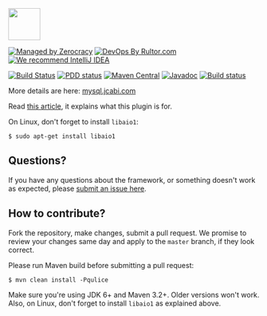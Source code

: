 <img src="http://img.jcabi.com/logo-square.png" width="64px" height="64px" />

[![Managed by Zerocracy](http://www.0crat.com/badge/C3RUBL5H9.svg)](http://www.0crat.com/p/C3RUBL5H9)
[![DevOps By Rultor.com](http://www.rultor.com/b/jcabi/jcabi-mysql-maven-plugin)](http://www.rultor.com/p/jcabi/jcabi-mysql-maven-plugin)
[![We recommend IntelliJ IDEA](http://img.teamed.io/intellij-idea-recommend.svg)](https://www.jetbrains.com/idea/)

[![Build Status](https://travis-ci.org/jcabi/jcabi-mysql-maven-plugin.svg?branch=master)](https://travis-ci.org/jcabi/jcabi-mysql-maven-plugin)
[![PDD status](http://www.0pdd.com/svg?name=jcabi/jcabi-mysql-maven-plugin)](http://www.0pdd.com/p?name=jcabi/jcabi-mysql-maven-plugin)
[![Maven Central](https://maven-badges.herokuapp.com/maven-central/com.jcabi/jcabi-mysql-maven-plugin/badge.svg)](https://maven-badges.herokuapp.com/maven-central/com.jcabi/jcabi-mysql-maven-plugin)
[![Javadoc](https://javadoc.io/badge/com.jcabi/jcabi-mysql-maven-plugin.svg)](http://www.javadoc.io/doc/com.jcabi/jcabi-mysql-maven-plugin)
[![Build status](https://ci.appveyor.com/api/projects/status/3axyj0ho4xjc5i5k)](https://ci.appveyor.com/project/yegor256/jcabi-mysql-maven-plugin)

More details are here: [mysql.jcabi.com](http://mysql.jcabi.com/index.html)

Read [this article](http://www.yegor256.com/2014/05/21/mysql-maven-plugin.html),
it explains what this plugin is for.

On Linux, don't forget to install `libaio1`:

```
$ sudo apt-get install libaio1
```

## Questions?

If you have any questions about the framework, or something doesn't work as expected,
please [submit an issue here](https://github.com/jcabi/jcabi-mysql-maven-plugin/issues/new).

## How to contribute?

Fork the repository, make changes, submit a pull request.
We promise to review your changes same day and apply to
the `master` branch, if they look correct.

Please run Maven build before submitting a pull request:

```
$ mvn clean install -Pqulice
```

Make sure you're using JDK 6+ and Maven 3.2+. Older versions won't work.
Also, on Linux, don't forget to install `libaio1` as explained above.
